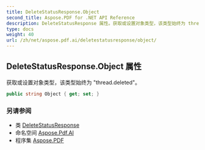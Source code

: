 ```yaml
---
title: DeleteStatusResponse.Object
second_title: Aspose.PDF for .NET API Reference
description: DeleteStatusResponse 属性。获取或设置对象类型，该类型始终为 thread.deleted
type: docs
weight: 40
url: /zh/net/aspose.pdf.ai/deletestatusresponse/object/
---
```

## DeleteStatusResponse.Object 属性

获取或设置对象类型，该类型始终为 "thread.deleted"。

```csharp
public string Object { get; set; }
```

### 另请参阅

* 类 [DeleteStatusResponse](../)
* 命名空间 [Aspose.Pdf.AI](../../../aspose.pdf.ai/)
* 程序集 [Aspose.PDF](../../../)